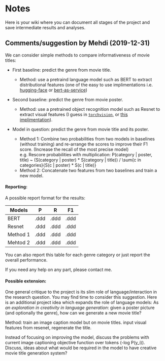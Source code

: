 # Notes

Here is your wiki where you can document all stages of the project and save intermediate results and analyses.


## Comments/suggestion by Mehdi (2019-12-31)

We can consider simple methods to compare informativeness of movie titles:

- First baseline: predict the genre from movie title. <br/>
  - Method: use a pretraind language model such as BERT to extract distributional features (one of the easy to use implimentations i.e. [hugging-face](https://github.com/huggingface/transformers) or [bert-as-service](https://github.com/hanxiao/bert-as-service))

- Second baseline: predict the genre from movie poster. <br/>
  - Method: use a pretrained object recognition model such as Resnet to extract visual features (I guess in [`torchvision`](https://pytorch.org/docs/stable/torchvision/models.html), or [this implimentation](https://pytorch.org/hub/pytorch_vision_resnet/)). 

- Model in question: predict the genre from movie title and its poster.
  - Method 1: Combine two probabilities from two models in baselines (without training) and re-arrange the scores to improve their F1 score.
(Increase the recall of the most precise model)<br/>
e.g. Rescore probabilities with multiplication:
P(category | poster, title) ~ (S(category | poster) * S(category | title)) / \sum{c in categories}{S(c | poster) * S(c | title)} 
  - Method 2: Concatenate two features from two baselines and train a new model.

#### Reporting:

A possible report format for the results:

| Models   | P    | R    | F1   |
|----------|------|------|------|
| BERT     | .ddd | .ddd | .ddd |
| Resnet   | .ddd | .ddd | .ddd |
| Method 1 | .ddd | .ddd | .ddd |
| Mehtod 2 | .ddd | .ddd | .ddd |

You can also report this table for each genre category or just report the overall performance.

If you need any help on any part, please contact me.

#### Possible extension:

One general critique to the project is its slim role of language/interaction in the research question. You may find time to consider this suggestion. 
Here is an additional project idea which expands the role of language models:
As *an exploration in creativity in language generation*:
given a poster picture (and optionally the genre), how can we generate a new movie title?

Method: train an image caption model but on movie titles. input visual features from resenet, regenerate the title.

Instead of focusing on improving the model, discuss the problems with current image captioning objective function over tokens (-log P(y_i)).
Discuss, ideas about what would be required in the model to have creative movie title generation system?

